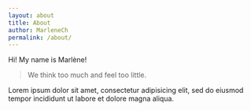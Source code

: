 ```yaml
---
layout: about
title: About
author: MarleneCh
permalink: /about/
---
```


Hi! My name is <span class="highlight-span">Marlène</span>!

> We think too much and feel too little.

Lorem ipsum dolor sit amet, consectetur adipisicing elit, sed do eiusmod
tempor incididunt ut labore et dolore magna aliqua.
